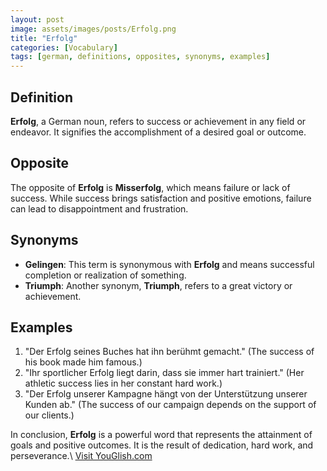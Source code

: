 ```yaml
---
layout: post
image: assets/images/posts/Erfolg.png
title: "Erfolg"
categories: [Vocabulary]
tags: [german, definitions, opposites, synonyms, examples]
---
```


## Definition
**Erfolg**, a German noun, refers to success or achievement in any field or endeavor. It signifies the accomplishment of a desired goal or outcome. 

## Opposite
The opposite of **Erfolg** is **Misserfolg**, which means failure or lack of success. While success brings satisfaction and positive emotions, failure can lead to disappointment and frustration.

## Synonyms
- **Gelingen**: This term is synonymous with **Erfolg** and means successful completion or realization of something.
- **Triumph**: Another synonym, **Triumph**, refers to a great victory or achievement.

## Examples
1. "Der Erfolg seines Buches hat ihn berühmt gemacht." (The success of his book made him famous.)
2. "Ihr sportlicher Erfolg liegt darin, dass sie immer hart trainiert." (Her athletic success lies in her constant hard work.)
3. "Der Erfolg unserer Kampagne hängt von der Unterstützung unserer Kunden ab." (The success of our campaign depends on the support of our clients.)

In conclusion, **Erfolg** is a powerful word that represents the attainment of goals and positive outcomes. It is the result of dedication, hard work, and perseverance.\ <a id="yg-widget-0" class="youglish-widget" data-query="Erfolg" data-lang="german" data-components="8412" data-auto-start="0" data-bkg-color="theme_light" data-title="How%20to%20pronounce%20Erfolg%20in%20German"  rel="nofollow" href="https://youglish.com">Visit YouGlish.com</a><script async src="https://youglish.com/public/emb/widget.js" charset="utf-8"></script>